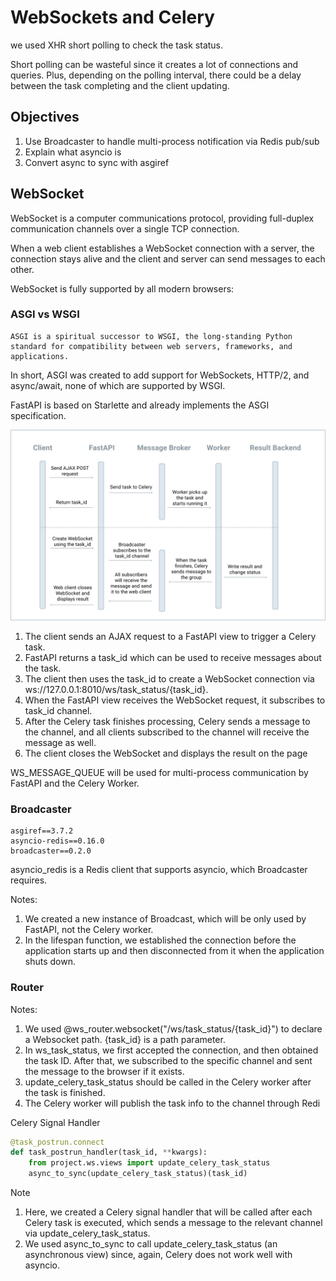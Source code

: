 # WebSockets and Celery

we used XHR short polling to check the task status.

Short polling can be wasteful since it creates a lot of connections and queries. Plus, depending on the polling interval, there could be a delay between the task completing and the client updating.

## Objectives

1. Use Broadcaster to handle multi-process notification via Redis pub/sub
2. Explain what asyncio is
3. Convert async to sync with asgiref

## WebSocket

WebSocket is a computer communications protocol, providing full-duplex communication channels over a single TCP connection.

When a web client establishes a WebSocket connection with a server, the connection stays alive and the client and server can send messages to each other.

WebSocket is fully supported by all modern browsers:

### ASGI vs WSGI

>

    ASGI is a spiritual successor to WSGI, the long-standing Python standard for compatibility between web servers, frameworks, and applications.

In short, ASGI was created to add support for WebSockets, HTTP/2, and async/await, none of which are supported by WSGI.

FastAPI is based on Starlette and already implements the ASGI specification.

![alt text](img/celery_third_party_service_websocket.png)

1. The client sends an AJAX request to a FastAPI view to trigger a Celery task.
2. FastAPI returns a task_id which can be used to receive messages about the task.
3. The client then uses the task_id to create a WebSocket connection via ws://127.0.0.1:8010/ws/task_status/{task_id}.
4. When the FastAPI view receives the WebSocket request, it subscribes to task_id channel.
5. After the Celery task finishes processing, Celery sends a message to the channel, and all clients subscribed to the channel will receive the message as well.
6. The client closes the WebSocket and displays the result on the page

WS_MESSAGE_QUEUE will be used for multi-process communication by FastAPI and the Celery Worker.

### Broadcaster

```
asgiref==3.7.2
asyncio-redis==0.16.0
broadcaster==0.2.0
```

asyncio_redis is a Redis client that supports asyncio, which Broadcaster requires.

Notes:

1. We created a new instance of Broadcast, which will be only used by FastAPI, not the Celery worker.
2. In the lifespan function, we established the connection before the application starts up and then disconnected from it when the application shuts down.

### Router

Notes:

1. We used @ws_router.websocket("/ws/task_status/{task_id}") to declare a Websocket path. {task_id} is a path parameter.
2. In ws_task_status, we first accepted the connection, and then obtained the task ID. After that, we subscribed to the specific channel and sent the message to the browser if it exists.
3. update_celery_task_status should be called in the Celery worker after the task is finished.
4. The Celery worker will publish the task info to the channel through Redi

Celery Signal Handler

```py
@task_postrun.connect
def task_postrun_handler(task_id, **kwargs):
    from project.ws.views import update_celery_task_status
    async_to_sync(update_celery_task_status)(task_id)
```

Note

1. Here, we created a Celery signal handler that will be called after each Celery task is executed, which sends a message to the relevant channel via update_celery_task_status.
2. We used async_to_sync to call update_celery_task_status (an asynchronous view) since, again, Celery does not work well with asyncio.
